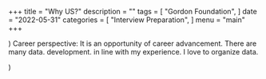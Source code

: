 +++
title = "Why US?"
description = ""
tags = [
    "Gordon Foundation",
]
date = "2022-05-31"
categories = [
    "Interview Preparation",
]
menu = "main"
+++

) Career perspective: It is an opportunity of career advancement.  There are many data.  development. in line with my experience. I love to organize data.  

) 